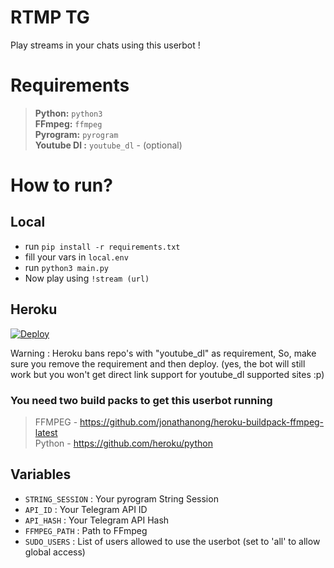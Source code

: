 # RTMP TG
Play streams in your chats using this userbot !

# Requirements
> **Python:** `python3`  
> **FFmpeg:** `ffmpeg`  
> **Pyrogram:** `pyrogram`  
> **Youtube Dl :** `youtube_dl` - (optional)

# How to run?
## Local

- run `pip install -r requirements.txt`
- fill your vars in `local.env`
- run `python3 main.py`   
- Now play using `!stream (url)`  

## Heroku

[![Deploy](https://www.herokucdn.com/deploy/button.svg)](https://heroku.com/deploy)

Warning : Heroku bans repo's with "youtube_dl" as requirement, So, make sure you remove the requirement and then deploy. (yes, the bot will still work but you won't get direct link support for youtube_dl supported sites :p)

### You need two build packs to get this userbot running 
> FFMPEG -  https://github.com/jonathanong/heroku-buildpack-ffmpeg-latest   
> Python - https://github.com/heroku/python

## Variables
- `STRING_SESSION` : Your pyrogram String Session
- `API_ID` : Your Telegram API ID
- `API_HASH` : Your Telegram API Hash
- `FFMPEG_PATH` : Path to FFmpeg
- `SUDO_USERS` : List of users allowed to use the userbot (set to 'all' to allow global access)